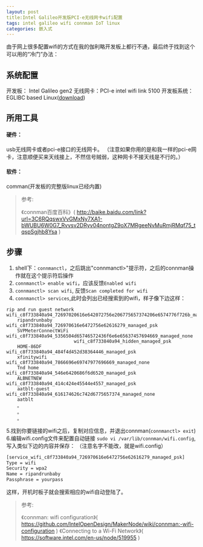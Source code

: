 ```yaml
---
layout: post
title:Intel Galileo开发版PCI-e无线网卡wifi配置  
tags: intel galileo wifi connman IoT linux 
categories: 嵌入式
---
```



由于网上很多配置wifi的方式在我的伽利略开发板上都行不通，最后终于找到这个可以用的“冷门”办法：

## 系统配置

开发板： Intel Galileo gen2
无线网卡：PCI-e intel wifi link 5100
开发板系统： EGLIBC based Linux([download](https://software.intel.com/en-us/iot/hardware/galileo/downloads))


## 所用工具

#### 硬件：
usb无线网卡或者pci-e接口的无线网卡。
（注意如果你用的是和我一样的pci-e网卡，注意顺便买来天线接上，不然信号贼弱，这种网卡不接天线是不行的。）

#### 软件：
comman(开发板的完整版linux已经内置)

> 参考:
>
>《connman百度百科》( http://baike.baidu.com/link?url=3C6RQqswxVvGMxNy7XA1-bWUBU6W0G7_Rvvsv2DRyv04nontgZ9oX7MRgeeNvMuRmjRMqf75_tqspSgjhb8Ysa )

## 步骤
1. shell下：`connmanctl`，之后跳出"connmanctl>"提示符，之后的connman操作就在这个提示符后操作
2. `connmanctl> enable wifi`，应该反馈`Enabled wifi`
3. `connmanctl> scan wifi`, 反馈`Scan completed for wifi`
4. `connmanctl> services`,此时会列出已经搜索到的wifi，样子像下边这样：
~~~
rip and run guest network wifi_c8f733840a94_72697020616e642072756e206775657374206e6574776f726b_managed_psk
    ripandrunbaby        wifi_c8f733840a94_726970616e6472756e62616279_managed_psk
    SVPMeterConnectWiFi  wifi_c8f733840a94_5356504d65746572436f6e6e65637457694669_managed_none
                         wifi_c8f733840a94_hidden_managed_psk
    HOME-86DF            wifi_c8f733840a94_484f4d452d38364446_managed_psk
    xfinitywifi          wifi_c8f733840a94_7866696e69747977696669_managed_none
    Tnd home             wifi_c8f733840a94_546e6420686f6d6520_managed_psk
    ALBNETNEW            wifi_c8f733840a94_414c424e45544e4557_managed_psk
    aatblt-guest         wifi_c8f733840a94_616174626c742d6775657374_managed_none
    aatblt               
    。
    。
    。
~~~
5.找到你要链接的wifi之后，复制对应信息，并退出connman(`connmanctl> exit`)
6.编辑wifi.config文件来配置自动链接 `sudo vi /var/lib/connman/wifi.config`,写入类似下边的内容并保存：
（注意名字不能改，就是wifi.config）

~~~bash
[service_wifi_c8f733840a94_726970616e6472756e62616279_managed_psk]
Type = wifi
Security = wpa2
Name = ripandrunbaby
Passphrase = yourpass
~~~

这样，开机时板子就会搜索相应的wifi自动登陆了。

> 参考:
> 
> 《connman: wifi configuration》( https://github.com/IntelOpenDesign/MakerNode/wiki/connman:-wifi-configuration )
> 《Connecting to a Wi-Fi Network》( https://software.intel.com/en-us/node/519955 )
